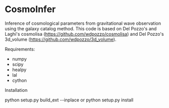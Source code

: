 # CosmoInfer
Inference of cosmological parameters from gravitational wave observation using the galaxy catalog method.
This code is based on Del Pozzo's and Laghi's cosmolisa (https://github.com/wdpozzo/cosmolisa) and Del Pozzo's 3d_volume (https://github.com/wdpozzo/3d_volume).

Requirements:

* numpy
* scipy
* healpy
* lal
* cython

Installation

python setup.py build_ext --inplace
or
python setup.py install